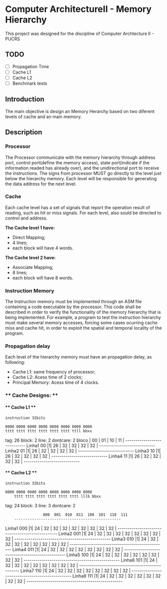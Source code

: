 # Computer ArchitectureII - Memory Hierarchy

This project was designed for the discipline of Computer Archtecture II - PUCRS

## TODO
- [ ] Propagation Time
- [ ] Cache L1
- [ ] Cache L2
- [ ] Benchmark tests

## **Introduction**

The main objective is design an Memory Herarchy based on two diferent levels of cache and an main memory.

## **Description**

### **Processor**

The Processor communicate with the memory hierarchy through address port, control port(define the memory access), state port(indicate if the information readed has already over), and the unidirectional port to receive the instructions. 
The signs from processor MUST go directly to the level just below the hierarchy memory. Each level will be responsible for generating the data address for the next level.

### **Cache**

Each cache level has a set of signals that report the operation result of reading, such as hit or miss signals. For each level, also sould be directed to control and address.

**The Cache level 1 have:**
- Direct Mapping;
- 4 lines;
- each block will have 4 words.
  
**The Cache level 2 have:**
- Associate Mapping;
- 8 lines;
- each block will have 8 words.
  

### **Instruction Memory**

The Instruction memory must be implemented through an ASM file containing a code executable by the processor. This code shall be described in order to verify the functionality of the memory hierarchy that is being implemented. For example, a program to test the instruction hierarchy must make several memory accesses, forcing some cases ocurring cache miss and cache hit, in order to exploit the spatial and temporal locality of the program.

### **Propagation delay**

Each level of the hierarchy memory must have an propagation delay, as following:
- Cache L1: same frequency of processor;
- Cache L2: Acess time of 2 clocks;
- Principal Memory: Acess time of 4 clocks.


### ** Cache Designs: **

#### ** Cache L1 **

	instruction 32bits

	0000 0000 0000 0000 0000 0000 0000 0000				
	tttt tttt tttt tttt tttt tttt ttll bbxx

tag:     26
block:    2
line: 	  2
dontcare: 2
                            bloco
                    | 00 | 01 | 10 | 11 |
	     ----------------------------
 Linha1  00  |1| 26 | 32 | 32 | 32 | 32 |
	     ----------------------------
 Linha2	 01  |1| 26 | 32 | 32 | 32 | 32 |
	     ----------------------------
 Linha3	 10  |1| 26 | 32 | 32 | 32 | 32 |
	     ----------------------------
 Linha4	 11  |1| 26 | 32 | 32 | 32 | 32 |
	     ----------------------------


#### ** Cache L2 **

	instruction 32bits
	
	0000 0000 0000 0000 0000 0000 0000 0000				
        tttt tttt tttt tttt tttt tttt lllb bbxx

tag:     24
block:    3
line: 	  3
dontcare: 2

                	 000  001  010  011  100  101  110  111
	 	------------------------------------------------
 Linha1	 000	|1| 24 | 32 | 32 | 32 | 32 | 32 | 32 | 32 | 32 |
	 	------------------------------------------------
 Linha2	 001	|1| 24 | 32 | 32 | 32 | 32 | 32 | 32 | 32 | 32 |
	 	------------------------------------------------
 Linha3	 010	|1| 24 | 32 | 32 | 32 | 32 | 32 | 32 | 32 | 32 |
	 	------------------------------------------------
 Linha4	 011	|1| 24 | 32 | 32 | 32 | 32 | 32 | 32 | 32 | 32 |
	 	------------------------------------------------
 Linha5	 100	|1| 24 | 32 | 32 | 32 | 32 | 32 | 32 | 32 | 32 |
	 	------------------------------------------------
 Linha6	 101	|1| 24 | 32 | 32 | 32 | 32 | 32 | 32 | 32 | 32 |
	 	------------------------------------------------
 Linha7	 110	|1| 24 | 32 | 32 | 32 | 32 | 32 | 32 | 32 | 32 |
	 	------------------------------------------------
 Linha8	 111	|1| 24 | 32 | 32 | 32 | 32 | 32 | 32 | 32 | 32 |
		------------------------------------------------










